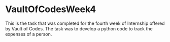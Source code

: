 # VaultOfCodesWeek4
This is the task that was completed for the fourth week of Internship offered by Vault of Codes. The task was to develop a python code to track the expenses of a person.
